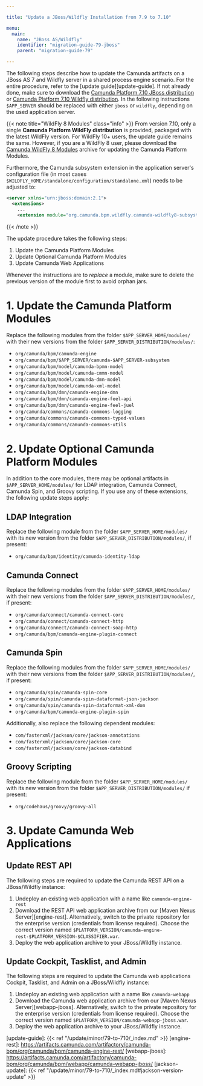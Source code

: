 ```yaml
---

title: "Update a JBoss/Wildfly Installation from 7.9 to 7.10"

menu:
  main:
    name: "JBoss AS/Wildfly"
    identifier: "migration-guide-79-jboss"
    parent: "migration-guide-79"

---
```


The following steps describe how to update the Camunda artifacts on a JBoss AS
7 and Wildfly server in a shared process engine scenario. For the entire
procedure, refer to the [update guide][update-guide]. If not
already done, make sure to download the [Camunda Platform 7.10 JBoss distribution](https://downloads.camunda.cloud/release/camunda-bpm/jboss/7.10/)
or [Camunda Platform 7.10 Wildfly distribution](https://downloads.camunda.cloud/release/camunda-bpm/wildfly/7.10/). In the following instructions
`$APP_SERVER` should be replaced with either `jboss` or `wildfly`, depending on
the used application server.

{{< note title="WildFly 8 Modules" class="info" >}}
From version 7.10, only a single **Camunda Platform WildFly distribution** is provided, packaged with the latest WildFly version. For WildFly 10+ users,
the update guide remains the same. However, if you are a WildFly 8 user, please download the [Camunda WildFly 8 Modules](https://artifacts.camunda.com/artifactory/camunda-bpm/org/camunda/bpm/wildfly/camunda-wildfly8-modules/) archive
for updating the Camunda Platform Modules.

Furthermore, the Camunda subsystem extension in the application server's configuration file (in most cases `$WILDFLY_HOME/standalone/configuration/standalone.xml`) needs to be adjusted to:

```xml
<server xmlns="urn:jboss:domain:2.1">
  <extensions>
    ...
    <extension module="org.camunda.bpm.wildfly.camunda-wildfly8-subsystem"/>
```

{{< /note >}}

The update procedure takes the following steps:

1. Update the Camunda Platform Modules
2. Update Optional Camunda Platform Modules
3. Update Camunda Web Applications

Whenever the instructions are to *replace* a module, make sure to delete the previous version of the module first to avoid orphan jars.

# 1. Update the Camunda Platform Modules

Replace the following modules from the folder `$APP_SERVER_HOME/modules/` with their new versions from the folder `$APP_SERVER_DISTRIBUTION/modules/`:

* `org/camunda/bpm/camunda-engine`
* `org/camunda/bpm/$APP_SERVER/camunda-$APP_SERVER-subsystem`
* `org/camunda/bpm/model/camunda-bpmn-model`
* `org/camunda/bpm/model/camunda-cmmn-model`
* `org/camunda/bpm/model/camunda-dmn-model`
* `org/camunda/bpm/model/camunda-xml-model`
* `org/camunda/bpm/dmn/camunda-engine-dmn`
* `org/camunda/bpm/dmn/camunda-engine-feel-api`
* `org/camunda/bpm/dmn/camunda-engine-feel-juel`
* `org/camunda/commons/camunda-commons-logging`
* `org/camunda/commons/camunda-commons-typed-values`
* `org/camunda/commons/camunda-commons-utils`

# 2. Update Optional Camunda Platform Modules

In addition to the core modules, there may be optional artifacts in `$APP_SERVER_HOME/modules/` for LDAP integration, Camunda Connect, Camunda Spin, and Groovy scripting.
If you use any of these extensions, the following update steps apply:

## LDAP Integration

Replace the following module from the folder `$APP_SERVER_HOME/modules/` with its new version from the folder `$APP_SERVER_DISTRIBUTION/modules/`, if present:

* `org/camunda/bpm/identity/camunda-identity-ldap`

## Camunda Connect

Replace the following modules from the folder `$APP_SERVER_HOME/modules/` with their new versions from the folder `$APP_SERVER_DISTRIBUTION/modules/`, if present:

* `org/camunda/connect/camunda-connect-core`
* `org/camunda/connect/camunda-connect-http`
* `org/camunda/connect/camunda-connect-soap-http`
* `org/camunda/bpm/camunda-engine-plugin-connect`

## Camunda Spin

Replace the following modules from the folder `$APP_SERVER_HOME/modules/` with their new versions from the folder `$APP_SERVER_DISTRIBUTION/modules/`, if present:

* `org/camunda/spin/camunda-spin-core`
* `org/camunda/spin/camunda-spin-dataformat-json-jackson`
* `org/camunda/spin/camunda-spin-dataformat-xml-dom`
* `org/camunda/bpm/camunda-engine-plugin-spin`

Additionally, also replace the following dependent modules:

* `com/fasterxml/jackson/core/jackson-annotations`
* `com/fasterxml/jackson/core/jackson-core`
* `com/fasterxml/jackson/core/jackson-databind`

## Groovy Scripting

Replace the following module from the folder `$APP_SERVER_HOME/modules/` with its new version from the folder `$APP_SERVER_DISTRIBUTION/modules/` if present:

* `org/codehaus/groovy/groovy-all`

# 3. Update Camunda Web Applications

## Update REST API

The following steps are required to update the Camunda REST API on a JBoss/Wildfly instance:

1. Undeploy an existing web application with a name like `camunda-engine-rest`
2. Download the REST API web application archive from our [Maven Nexus Server][engine-rest]. Alternatively, switch to the private repository for
   the enterprise version (credentials from license required). Choose the correct version named `$PLATFORM_VERSION/camunda-engine-rest-$PLATFORM_VERSION-$CLASSIFIER.war`.
3. Deploy the web application archive to your JBoss/Wildfly instance.

## Update Cockpit, Tasklist, and Admin

The following steps are required to update the Camunda web applications Cockpit, Tasklist, and Admin on a JBoss/Wildfly instance:

1. Undeploy an existing web application with a name like `camunda-webapp`
2. Download the Camunda web application archive from our [Maven Nexus Server][webapp-jboss].
   Alternatively, switch to the private repository for the enterprise version (credentials from license required).
   Choose the correct version named `$PLATFORM_VERSION/camunda-webapp-jboss.war`.
3. Deploy the web application archive to your JBoss/Wildfly instance.


[update-guide]: {{< ref "/update/minor/79-to-710/_index.md" >}}
[engine-rest]: https://artifacts.camunda.com/artifactory/camunda-bpm/org/camunda/bpm/camunda-engine-rest/
[webapp-jboss]: https://artifacts.camunda.com/artifactory/camunda-bpm/org/camunda/bpm/webapp/camunda-webapp-jboss/
[jackson-update]: {{< ref "/update/minor/79-to-710/_index.md#jackson-version-update" >}}
